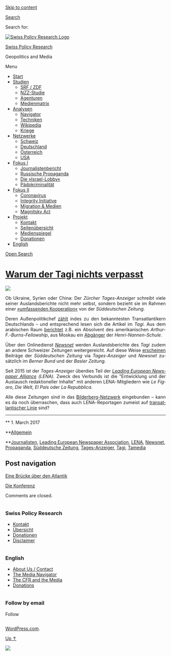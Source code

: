 [Skip to
content](#content)

[](https://swprs.org/)

<div class="cover">

</div>

[Search](#search-container)

<div id="search-container" class="header-search-block bg-graphite hidden">

<span class="screen-reader-text">Search for:</span>

</div>

<div class="header-inner section-inner">

[![Swiss Policy Research
Logo](https://swprs.files.wordpress.com/2020/05/swiss-policy-research-logo-300.png)](https://swprs.org/)

[Swiss Policy Research](https://swprs.org/)

Geopolitics and
    Media

</div>

<div class="navigation section no-padding bg-dark">

Menu

<div class="main-navigation">

  - <span id="menu-item-4374">[Start](https://swprs.org)</span>
  - <span id="menu-item-5941">[Studien](https://swprs.org/srf-propaganda-analyse/)</span>
      - <span id="menu-item-4361">[SRF /
        ZDF](https://swprs.org/srf-propaganda-analyse/)</span>
      - <span id="menu-item-4359">[NZZ-Studie](https://swprs.org/die-nzz-studie/)</span>
      - <span id="menu-item-4373">[Agenturen](https://swprs.org/der-propaganda-multiplikator/)</span>
      - <span id="menu-item-7978">[Medienmatrix](https://swprs.org/die-propaganda-matrix/)</span>
  - <span id="menu-item-9423">[Analysen](https://swprs.org/medien-navigator/)</span>
      - <span id="menu-item-9414">[Navigator](https://swprs.org/medien-navigator/)</span>
      - <span id="menu-item-8524">[Techniken](https://swprs.org/der-propaganda-schluessel/)</span>
      - <span id="menu-item-10908">[Wikipedia](https://swprs.org/propaganda-in-der-wikipedia/)</span>
      - <span id="menu-item-9920">[Kriege](https://swprs.org/logik-imperialer-kriege/)</span>
  - <span id="menu-item-4362">[Netzwerke](https://swprs.org/netzwerk-medien-schweiz/)</span>
      - <span id="menu-item-6283">[Schweiz](https://swprs.org/netzwerk-medien-schweiz/)</span>
      - <span id="menu-item-7215">[Deutschland](https://swprs.org/netzwerk-medien-deutschland/)</span>
      - <span id="menu-item-17401">[Österreich](https://swprs.org/medien-in-oesterreich/)</span>
      - <span id="menu-item-7216">[USA](https://swprs.org/das-american-empire-und-seine-medien/)</span>
  - <span id="menu-item-9228">[Fokus
    I](https://swprs.org/bericht-eines-journalisten/)</span>
      - <span id="menu-item-12119">[Journalistenbericht](https://swprs.org/bericht-eines-journalisten/)</span>
      - <span id="menu-item-12117">[Russische
        Propaganda](https://swprs.org/russische-propaganda/)</span>
      - <span id="menu-item-12118">[Die
        »Israel-Lobby«](https://swprs.org/die-israel-lobby-fakten-und-mythen/)</span>
      - <span id="menu-item-13505">[Pädokriminalität](https://swprs.org/geopolitik-und-paedokriminalitaet/)</span>
  - <span id="menu-item-17258">[Fokus
    II](https://swprs.org/migration-und-medien/)</span>
      - <span id="menu-item-32838">[Coronavirus](https://swprs.org/covid-19-hinweis-ii/)</span>
      - <span id="menu-item-12939">[Integrity
        Initiative](https://swprs.org/die-integrity-initiative/)</span>
      - <span id="menu-item-17290">[Migration &
        Medien](https://swprs.org/migration-und-medien/)</span>
      - <span id="menu-item-17291">[Magnitsky
        Act](https://swprs.org/der-fall-magnitsky/)</span>
  - <span id="menu-item-21964">[Projekt](https://swprs.org/kontakt/)</span>
      - <span id="menu-item-8525">[Kontakt](https://swprs.org/kontakt/)</span>
      - <span id="menu-item-10193">[Seitenübersicht](https://swprs.org/uebersicht/)</span>
      - <span id="menu-item-8637">[Medienspiegel](https://swprs.org/medienspiegel/)</span>
      - <span id="menu-item-33287">[Donationen](https://swprs.org/donationen/)</span>
  - <span id="menu-item-14415">[English](https://swprs.org/contact/)</span>

</div>

[Open
Search](#)

</div>

<div class="wrapper section medium-padding">

<div class="section-inner clear" data-role="main">

<div id="content" class="content clear center">

# [Warum der Tagi nichts verpasst](https://swprs.org/2017/03/01/warum-der-tagesanzeiger-nichts-verpasst/)

<div class="featured-media">

![](https://swprs.files.wordpress.com/2016/06/lena-logo2.png?w=440)

</div>

<div class="post-content clear">

<div lang="de" style="text-align:justify;hyphens:auto;-webkit-hyphens:auto;-ms-hyphens:auto;font-variant:none;">

Ob Ukraine, Syrien oder Chi­na: Der *Zürcher Tages-Anzeiger* schreibt
viele seiner Aus­lands­berichte nicht mehr selbst, sondern bezieht sie
im Rah­men einer [»umfassenden
Ko­ope­ra­tion«](https://www.tagesanzeiger.ch/schweiz/standard/In-eigener-Sache/story/24648194)
von der *Süd­deut­schen Zeitung.*

Deren Außen­politik­chef
[zählt](https://swprs.org/netzwerk-medien-deutschland/) indes zu den
bekanntesten Trans­at­lan­tikern Deutsch­lands – und ent­spre­chend
le­sen sich die Arti­kel im *Tagi.* Aus dem ara­bi­schen Raum
[berichtet](https://web.archive.org/web/20170606085220/http://www.icfj.org/sites/default/files/Kr%C3%BCger.pdf)
z.B. ein Absol­vent des ameri­ka­ni­schen *Arthur-F.-Burns-Fellowship*,
aus Mos­kau ein
[Ab­gänger](https://spiegelkabinett-blog.blogspot.com/2016/09/julian-hans-von-der-suddeutschen.html)
der *Henri-Nannen-Schule*.

Über den Onlinedienst *[Newsnet](https://de.wikipedia.org/wiki/Newsnet)*
werden Aus­lands­be­rich­te des *Tagi* zudem an andere Schwei­zer
Zei­tungen wei­ter­ge­reicht. Auf diese Weise
[er­scheinen](http://www.tagesanzeiger.ch/ausland/europa/Den-Ausloeser-zum-Krieg-habe-ich-gedrueckt/story/16330278)
Beiträge der *Süd­deutschen Zeitung* via *Tages­-Anzeiger* und *Newsnet*
zu­sätz­lich im *Berner Bund* und der *Basler Zeitung.*

Seit 2015 ist der *Tages­-Anzeiger* über­dies Teil der *[Leading
European News­paper
Alliance](https://de.wikipedia.org/wiki/Leading_European_Newspaper_Alliance)
(LENA).* Zweck des Ver­bunds ist die “Ent­wick­lung und der Aus­tausch
re­dak­tio­neller In­hal­te” mit anderen LENA- Mit­glie­dern wie *Le
Fi­g­aro*, *Die Welt*, *El País* oder *La Re­pub­blica*.

Alle diese Zei­tungen sind in das
[Bilder­berg-Netz­werk](https://swprs.files.wordpress.com/2016/07/bilderberg_teilnehmer_1954-2014.pdf)
ein­ge­bun­den – kann es da noch über­raschen, dass auch
LENA- Repor­ta­gen zumeist auf [trans­at­lan­tischer
Linie](http://www.tagesanzeiger.ch/ausland/europa/Wer-sagt-was-er-denkt-nobrriskiert-allesnobr/story/17225010)
sind?

</div>

-----

</div>

<div class="post-meta clear">

** 1. March 2017

**[Allgemein](https://swprs.org/category/allgemein/)

**[Journalisten](https://swprs.org/tag/journalisten/), [Leading European
Newspaper
Association](https://swprs.org/tag/leading-european-newspaper-association/),
[LENA](https://swprs.org/tag/lena/),
[Newsnet](https://swprs.org/tag/newsnet/),
[Propaganda](https://swprs.org/tag/propaganda/), [Süddeutsche
Zeitung](https://swprs.org/tag/sueddeutsche-zeitung/),
[Tages-Anzeiger](https://swprs.org/tag/tages-anzeiger/),
[Tagi](https://swprs.org/tag/tagi/),
[Tamedia](https://swprs.org/tag/tamedia/)

## Post navigation

<div class="nav-links">

<div class="nav-previous">

[Eine Brücke über
den Atlantik](https://swprs.org/2017/03/01/eine-bruecke-ueber-den-atlantik/)

</div>

<div class="nav-next">

[Die
Konferenz](https://swprs.org/2017/03/01/schweizer-medien-bilderberg-konferenz/)

</div>

</div>

</div>

Comments are
    closed.

</div>

</div>

</div>

<div id="footer" class="footer bg-graphite">

<div class="section-inner row clear" data-role="complementary">

<div class="column column-1 one-third medium-padding">

<div class="widgets">

<div id="nav_menu-3" class="widget widget_nav_menu">

<div class="widget-content clear">

### Swiss Policy Research

<div class="menu-allgemein-container">

  - <span id="menu-item-251">[Kontakt](https://swprs.org/kontakt/)</span>
  - <span id="menu-item-33090">[Übersicht](https://swprs.org/uebersicht/)</span>
  - <span id="menu-item-33286">[Donationen](https://swprs.org/donationen/)</span>
  - <span id="menu-item-15372">[Disclaimer](https://swprs.org/disclaimer/)</span>

</div>

</div>

</div>

</div>

</div>

<div class="column column-2 one-third medium-padding">

<div class="widgets">

<div id="nav_menu-4" class="widget widget_nav_menu">

<div class="widget-content clear">

### English

<div class="menu-english-container">

  - <span id="menu-item-20017">[About Us /
    Contact](https://swprs.org/contact/)</span>
  - <span id="menu-item-20015">[The Media
    Navigator](https://swprs.org/media-navigator/)</span>
  - <span id="menu-item-20016">[The CFR and the
    Media](https://swprs.org/the-american-empire-and-its-media/)</span>
  - <span id="menu-item-33285">[Donations](https://swprs.org/donations/)</span>

</div>

</div>

</div>

</div>

</div>

<div class="column column-3 one-third medium-padding">

<div class="widgets">

<div id="blog_subscription-4" class="widget widget_blog_subscription jetpack_subscription_widget">

<div class="widget-content clear">

### Follow by email

Follow

</div>

</div>

</div>

</div>

</div>

</div>

<div class="credits section bg-dark small-padding">

<div class="credits-inner section-inner clear">

[WordPress.com](https://wordpress.com/?ref=footer_custom_com).

[Up ↑](# "To the top")

</div>

</div>

<div style="display:none">

</div>

![](https://pixel.wp.com/b.gif?v=noscript)
